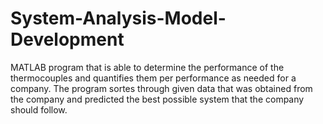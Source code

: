 # System-Analysis-Model-Development
MATLAB program that is able to determine the performance of the thermocouples and quantifies them per performance as needed for a company. The program sortes through given data that was obtained from the company and predicted the best possible system that the company should follow.
